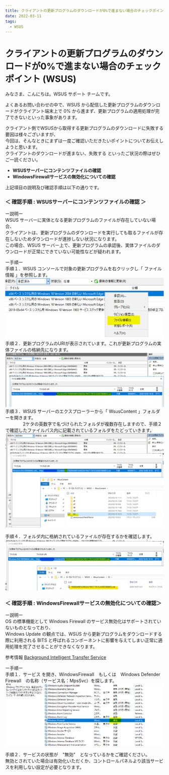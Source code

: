 ```yaml
---
title: クライアントの更新プログラムのダウンロードが0%で進まない場合のチェックポイント (WSUS)
date: 2022-03-11
tags:
  - WSUS
---
```


# クライアントの更新プログラムのダウンロードが0%で進まない場合のチェックポイント (WSUS)

みなさま、こんにちは。WSUS サポート チームです。

よくあるお問い合わせの中で、WSUS から配信した更新プログラムのダウンロードがクライアント端末上で 0% から進まず、更新プログラムの適用処理が完了できないといった事象があります。  

クライアント側でWSUSから取得する更新プログラムのダウンロードに失敗する要因は様々ございますが、  
今回は、そんなときにまずは一度ご確認いただきたいポイントについてお伝えしようと思います。  
クライアントのダウンロードが進まない、失敗する といったご状況の際はぜひご一読ください。

* **WSUSサーバーにコンテンツファイルの確認**
* **WindowsFirewallサービスの無効化についての確認**  
  
上記項目の説明及び確認手順は以下の通りです。
  
### **＜ 確認手順 : WSUSサーバーにコンテンツファイルの確認 ＞**  

ー説明ー  
WSUS サーバーに実体となる更新プログラムのファイルが存在していない場合、  
クライアントは、更新プログラムのダウンロードを実行しても取るファイルが存在しないためダウンロードが進捗しない状況になります。  
この場合、WSUS サーバー上で、更新プログラムの承認後、実体ファイルのダウンロードが正常にできていない可能性などが疑われます。

ー手順ー  
手順１．WSUS コンソールで対象の更新プログラムを右クリックし「 ファイル情報 」を参照します。  
![](2022-03-25_01/2022-03-25_01_1.PNG)  
手順２．更新プログラムのURIが表示されています。これが更新プログラムの実体ファイルの格納先になります。  
![](2022-03-25_01/2022-03-25_01_2.PNG)  
手順３．WSUS サーバーのエクスプローラーから「 WsusContent 」フォルダーを開きます。  
    　　　　2ケタの英数字で名づけられたフォルダが複数存在しますので、手順２ で確認したファイルパス内に記載されているフォルダをたどっていきます。  
 ![](2022-03-25_01/2022-03-25_01_3.PNG)  

手順４．フォルダ内に格納されているファイルが存在するかを確認します。    
 ![](2022-03-25_01/2022-03-25_01_4.PNG)  


### **＜ 確認手順 : WindowsFirewallサービスの無効化についての確認＞**   

ー説明ー   
OS の標準機能として Windows Firewall のサービス無効化はサポートされていないものとなっており、  
Windows Update の観点では、WSUS から更新プログラムをダウンロードする際に利用される BITS と呼ばれるコンポーネントに影響を与えてしまい正常に適用処理を完了させることができなくなります。    

参考情報  [Background Intelligent Transfer Service](https://docs.microsoft.com/ja-jp/windows/win32/bits/)

ー手順ー  
手順１．サービス を開き、WindowsFirewall　もしくは　Windows Defender Firewall　の名称（サービス名：MpsSvc）を探します。
![](2022-03-25_01/2022-03-25_01_5.PNG)  

手順２．サービスの状態が　"無効"　となっているかをご確認ください。  
無効とされていた場合は有効化いただくか、コントロールパネルより該当サービスを利用しない設定が必要となります。
